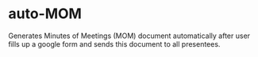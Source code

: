 # auto-MOM
Generates Minutes of Meetings (MOM) document automatically after user fills up a google form and sends this document to all presentees.
